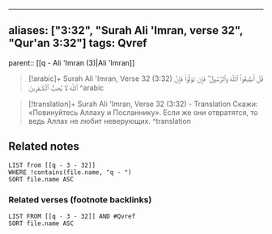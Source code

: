 
---
aliases: ["3:32", "Surah Ali 'Imran, verse 32", "Qur'an 3:32"]
tags: Qvref
---

parent:: [[q - Ali 'Imran (3)|Ali 'Imran]]

> [!arabic]+ Surah Ali 'Imran, Verse 32 (3:32)
> <span class="quran-arabic">قُلْ أَطِيعُوا۟ ٱللَّهَ وَٱلرَّسُولَ ۖ فَإِن تَوَلَّوْا۟ فَإِنَّ ٱللَّهَ لَا يُحِبُّ ٱلْكَـٰفِرِينَ</span>
^arabic

> [!translation]+ Surah Ali 'Imran, Verse 32 (3:32) - Translation
> Скажи: «Повинуйтесь Аллаху и Посланнику». Если же они отвратятся, то ведь Аллах не любит неверующих.
^translation



## Related notes
```dataview
LIST from [[q - 3 - 32]]
WHERE !contains(file.name, "q - ")
SORT file.name ASC
```

### Related verses (footnote backlinks)
```dataview
LIST FROM [[q - 3 - 32]] AND #Qvref
SORT file.name ASC
```

